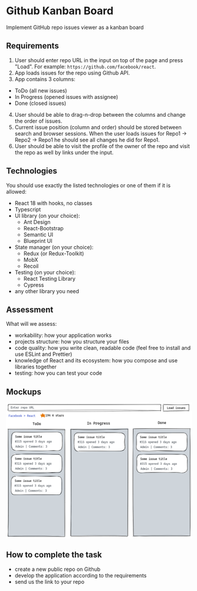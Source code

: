 # Github Kanban Board

Implement GitHub repo issues viewer as a kanban board

## Requirements
1. User should enter repo URL in the input on top of the page and press "Load". For example: `https://github.com/facebook/react`.
2. App loads issues for the repo using Github API.
3. App contains 3 columns:
- ToDo (all new issues)
- In Progress (opened issues with assignee)
- Done (closed issues)

4. User should be able to drag-n-drop between the columns and change the order of issues.
5. Current issue position (column and order) should be stored between search and browser sessions. When the user loads issues for Repo1 -> Repo2 -> Repo1 he should see all changes he did for Repo1.
6. User should be able to visit the profile of the owner of the repo and visit the repo as well by links under the input.

## Technologies

You should use exactly the listed technologies or one of them if it is allowed:

- React 18 with hooks, no classes
- Typescript
- UI library (on your choice):
  - Ant Design
  - React-Bootstrap
  - Semantic UI
  - Blueprint UI
- State manager (on your choice):
  - Redux (or Redux-Toolkit)
  - MobX
  - Recoil
- Testing (on your choice):
  - React Testing Library
  - Cypress
- any other library you need

## Assessment

What will we assess:
- workability: how your application works
- projects structure: how you structure your files
- code quality: how you write clean, readable code (feel free to install and use ESLint and Prettier)
- knowledge of React and its ecosystem: how you compose and use libraries together
- testing: how you can test your code

## Mockups

![Design](./design.png)

## How to complete the task
- create a new public repo on Github
- develop the application according to the requirements
- send us the link to your repo

